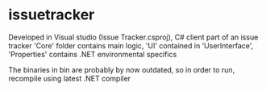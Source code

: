 issuetracker
============
Developed in Visual studio (Issue Tracker.csproj), C# client part of an issue tracker
'Core' folder contains main logic, 'UI' contained in 'UserInterface', 
'Properties' contains .NET environmental specifics

The binaries in bin are probably by now outdated, so in order to run, 
recompile using latest .NET compiler
